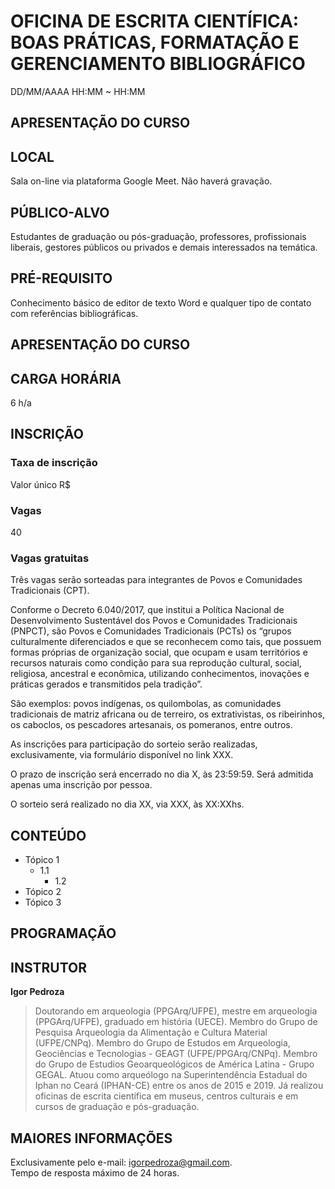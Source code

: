 # **OFICINA DE ESCRITA CIENTÍFICA: BOAS PRÁTICAS, FORMATAÇÃO E GERENCIAMENTO BIBLIOGRÁFICO**
DD/MM/AAAA
HH:MM ~ HH:MM

## APRESENTAÇÃO DO CURSO


## LOCAL
Sala on-line via plataforma Google Meet. Não haverá gravação.  

## PÚBLICO-ALVO
Estudantes de graduação ou pós-graduação, professores, profissionais liberais, gestores públicos ou privados e demais interessados na temática.  

## PRÉ-REQUISITO
Conhecimento básico de editor de texto Word e qualquer tipo de contato com referências bibliográficas.  


## APRESENTAÇÃO DO CURSO


## CARGA HORÁRIA
6 h/a  

## INSCRIÇÃO

### Taxa de inscrição
Valor único R$   

### Vagas
40 

### Vagas gratuitas

Três vagas serão sorteadas para integrantes de Povos e Comunidades Tradicionais (CPT).  

Conforme o Decreto 6.040/2017, que institui a Política Nacional de Desenvolvimento Sustentável dos Povos e Comunidades Tradicionais (PNPCT), são Povos e Comunidades Tradicionais (PCTs) os “grupos culturalmente diferenciados e que se reconhecem como tais, que possuem formas próprias de organização social, que ocupam e usam territórios e recursos naturais como condição para sua reprodução cultural, social, religiosa, ancestral e econômica, utilizando conhecimentos, inovações e práticas gerados e transmitidos pela tradição”.  

São exemplos: povos indígenas, os quilombolas, as comunidades tradicionais de matriz africana ou de terreiro, os extrativistas, os ribeirinhos, os caboclos, os pescadores artesanais, os pomeranos, entre outros.  

As inscrições para participação do sorteio serão realizadas, exclusivamente, via formulário disponível no link XXX.  

O prazo de inscrição será encerrado no dia X, às 23:59:59. Será admitida apenas uma inscrição por pessoa.  

O sorteio será realizado no dia XX, via XXX, às XX:XXhs.  


## CONTEÚDO

- Tópico 1
  - 1.1
    - 1.2
- Tópico 2
- Tópico 3

## PROGRAMAÇÃO

## INSTRUTOR

**Igor Pedroza**  
>Doutorando em arqueologia (PPGArq/UFPE), mestre em arqueologia (PPGArq/UFPE), graduado em história (UECE). Membro do Grupo de Pesquisa Arqueologia da Alimentação e Cultura Material (UFPE/CNPq). Membro do Grupo de Estudos em Arqueologia, Geociências e Tecnologias - GEAGT (UFPE/PPGArq/CNPq). Membro do Grupo de Estudios Geoarqueológicos de América Latina - Grupo GEGAL. Atuou como arqueólogo na Superintendência Estadual do Iphan no Ceará (IPHAN-CE) entre os anos de 2015 e 2019. Já realizou oficinas de escrita científica em museus, centros culturais e em cursos de graduação e pós-graduação.  

## MAIORES INFORMAÇÕES
Exclusivamente pelo e-mail: igorpedroza@gmail.com.  
Tempo de resposta máximo de 24 horas.
